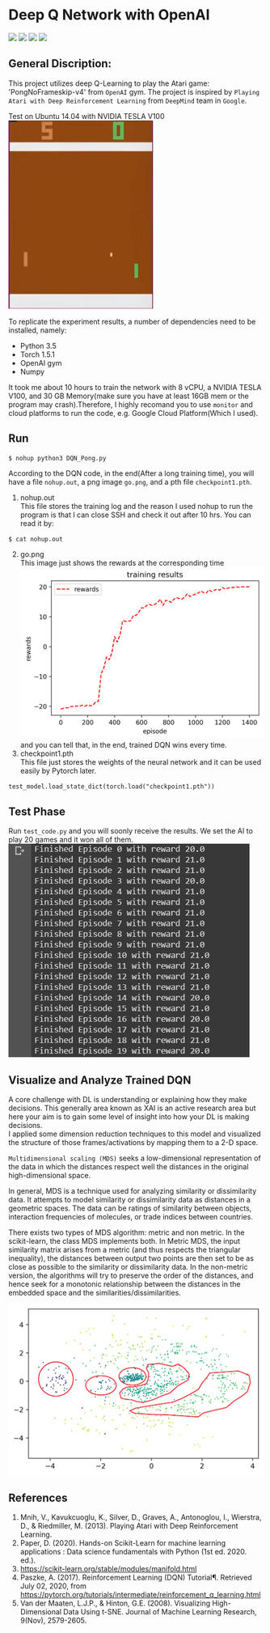 # Deep Q Network with OpenAI
[![](https://img.shields.io/badge/Enviroment-OpenAI-brightgreen)](https://gym.openai.com/)
![](https://img.shields.io/pypi/pyversions/torch)
![](https://img.shields.io/github/license/deepmind/deepmind-research)
![](https://img.shields.io/badge/Creator-KQ-ff69b4)

  General Discription:
---
This project utilizes deep Q-Learning to play the Atari game: 'PongNoFrameskip-v4' from `OpenAI` gym. The project is inspired by `Playing Atari with Deep Reinforcement Learning` from `DeepMind` team in `Google`.  

Test on Ubuntu 14.04 with NVIDIA TESLA V100  
![](video.gif)

To replicate the experiment results, a number of dependencies need to be installed, namely:  
- Python 3.5
- Torch 1.5.1
- OpenAI gym
- Numpy 

It took me about 10 hours to train the network with 8 vCPU, a NVIDIA TESLA V100, and 30 GB Memory(make sure you have at least 16GB mem or the program may crash).Therefore, I highly recomand you to use `monitor` and cloud platforms to run the code, e.g. Google Cloud Platform(Which I used).  

Run 
---
```#Bash
$ nohup python3 DQN_Pong.py
```
According to the DQN code, in the end(After a long training time), you will have a file `nohup.out`, a png image `go.png`, and a pth file `checkpoint1.pth`.  

1. nohup.out  
This file stores the training log and the reason I used nohup to run the program is that I can close SSH and check it out after 10 hrs. You can read it by:
```#Bash
$ cat nohup.out
```
2. go.png  
This image just shows the rewards at the corresponding time  
![](reward.png)  
and you can tell that, in the end, trained DQN wins every time.  
3. checkpoint1.pth  
This file just stores the weights of the neural network and it can be used easily by Pytorch later.  
```//python
test_model.load_state_dict(torch.load("checkpoint1.pth"))
```

Test Phase
---
Run `test_code.py` and you will soonly receive the results. We set the AI to play 20 games and it won all of them.  
![](test.png)

Visualize and Analyze Trained DQN
---
A core challenge with DL is understanding or explaining how they make decisions. This generally
area known as XAI is an active research area but here your aim is to gain some level of insight into
how your DL is making decisions.  
I applied some dimension reduction techniques to this model and visualized the structure of those frames/activations by mapping
them to a 2-D space.

`Multidimensional scaling (MDS)` seeks a low-dimensional representation of the data in which the distances respect well the distances in the original high-dimensional space.

In general, MDS is a technique used for analyzing similarity or dissimilarity data. It attempts to model similarity or dissimilarity data as distances in a geometric spaces. The data can be ratings of similarity between objects, interaction frequencies of molecules, or trade indices between countries.

There exists two types of MDS algorithm: metric and non metric. In the scikit-learn, the class MDS implements both. In Metric MDS, the input similarity matrix arises from a metric (and thus respects the triangular inequality), the distances between output two points are then set to be as close as possible to the similarity or dissimilarity data. In the non-metric version, the algorithms will try to preserve the order of the distances, and hence seek for a monotonic relationship between the distances in the embedded space and the similarities/dissimilarities.

![](MDS.png)

References
---
1. Mnih, V., Kavukcuoglu, K., Silver, D., Graves, A., Antonoglou, I., Wierstra, D., & Riedmiller, M. (2013). Playing Atari with Deep Reinforcement Learning.
2. Paper, D. (2020). Hands-on Scikit-Learn for machine learning applications : Data science fundamentals with Python (1st ed. 2020. ed.).
3. https://scikit-learn.org/stable/modules/manifold.html
4. Paszke, A. (2017). Reinforcement Learning (DQN) Tutorial¶. Retrieved July 02, 2020, from https://pytorch.org/tutorials/intermediate/reinforcement_q_learning.html
5. Van der Maaten, L.J.P., & Hinton, G.E. (2008). Visualizing High-Dimensional Data Using t-SNE. Journal of Machine Learning Research, 9(Nov), 2579-2605.
